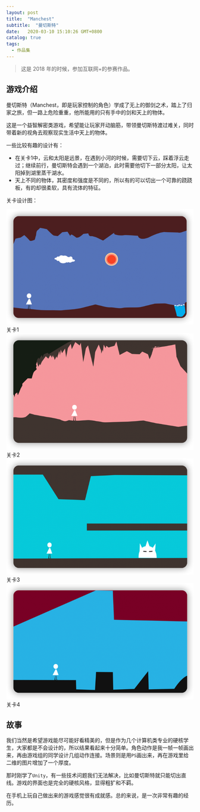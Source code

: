 ```yaml
---
layout: post
title:  "Manchest"
subtitle:  "曼切斯特"
date:   2020-03-10 15:10:26 GMT+0800
catalog: true
tags:
  - 作品集
---
```


> 这是 2018 年的时候，参加互联网+的参赛作品。

## 游戏介绍

曼切斯特（Manchest，即是玩家控制的角色）学成了无上的御剑之术，踏上了归家之旅，但一路上危险重重，他所能用的只有手中的剑和天上的物体。

这是一个益智解密类游戏，希望能让玩家开动脑筋，带领曼切斯特渡过难关，同时带着新的视角去观察现实生活中天上的物体。

一些比较有趣的设计有：
* 在关卡1中，云和太阳是远景，在遇到小河的时候，需要切下云，踩着浮云走过；继续前行，曼切斯特会遇到一个湖泊，此时需要他切下一部分太阳，让太阳掉到湖里蒸干湖水。
* 天上不同的物体，其密度和强度是不同的，所以有的可以切出一个可靠的跷跷板，有的却很柔软，具有流体的特征。

关卡设计图：

<div class="center-container">
  <img class="middle" src="/assets/images/posts/manchest/manchest-1.png" alt="manchest-1" />
  <div class="caption">关卡1</div>
  <img class="middle" src="/assets/images/posts/manchest/manchest-2.png" alt="manchest-2" />
  <div class="caption">关卡2</div>
  <img class="middle" src="/assets/images/posts/manchest/manchest-3.png" alt="manchest-3" />
  <div class="caption">关卡3</div>
  <img class="middle" src="/assets/images/posts/manchest/manchest-4.png" alt="manchest-4" />
  <div class="caption">关卡4</div>
</div>

## 故事

我们当然是希望游戏能尽可能好看精美的，但是作为几个计算机类专业的硬核学生，大家都是不会设计的，所以结果看起来十分简单。角色动作是我一帧一帧画出来，再由游戏组的同学设计几组动作连接。场景则是用`PS`画出来，再在游戏里给二维的图片增加了一个厚度。

那时刚学了`Unity`，有一些技术问题我们无法解决，比如曼切斯特就只能切出直线。游戏的界面也是完全的硬核风格，显得粗犷和不羁。

在手机上玩自己做出来的游戏感觉很有成就感。总的来说，是一次非常有趣的经历。
